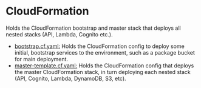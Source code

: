# CloudFormation
Holds the CloudFormation bootstrap and master stack that deploys all nested stacks (API, Lambda, Cognito etc.).

* [bootstrap.cf.yaml:](/cloudformation/bootstrap.cf.yaml) Holds the CloudFormation config to deploy some initial, bootstrap services to the environment, such as a package bucket for main deployment.
* [master-template.cf.yaml:](/cloudformation/master-template.yaml) Holds the CloudFormation config that deploys the master CloudFormation stack, in turn deploying each nested stack (API, Cognito, Lambda, DynamoDB, S3, etc).